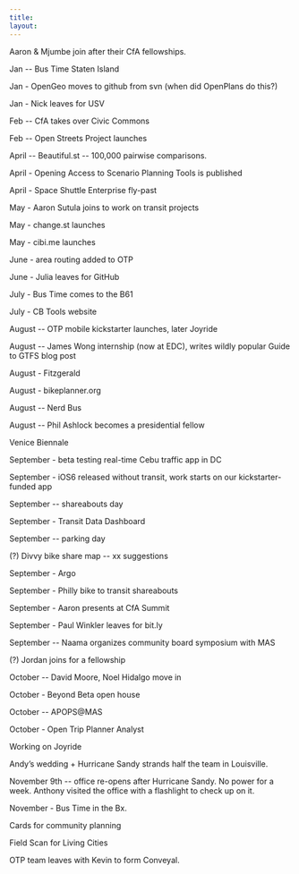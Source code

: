 ```yaml
---
title: 
layout: 
---
```



Aaron & Mjumbe join after their CfA fellowships.

Jan -- Bus Time Staten Island

Jan - OpenGeo moves to github from svn (when did OpenPlans do this?)

Jan - Nick leaves for USV

Feb -- CfA takes over Civic Commons

Feb -- Open Streets Project launches

April -- Beautiful.st -- 100,000 pairwise comparisons.

April - Opening Access to Scenario Planning Tools is published

April - Space Shuttle Enterprise fly-past

May - Aaron Sutula joins to work on transit projects

May - change.st launches

May - cibi.me launches

June - area routing added to OTP

June - Julia leaves for GitHub

July - Bus Time comes to the B61

July - CB Tools website

August -- OTP mobile kickstarter launches, later Joyride

August -- James Wong internship (now at EDC), writes wildly popular Guide to GTFS blog post

August - Fitzgerald

August - bikeplanner.org

August -- Nerd Bus

August -- Phil Ashlock becomes a presidential fellow

Venice Biennale

September - beta testing real-time Cebu traffic app in DC

September - iOS6 released without transit, work starts on our kickstarter-funded app

September -- shareabouts day

September - Transit Data Dashboard

September -- parking day

(?) Divvy bike share map -- xx suggestions

September - Argo

September - Philly bike to transit shareabouts

September - Aaron presents at CfA Summit

September - Paul Winkler leaves for bit.ly

September -- Naama organizes community board symposium with MAS

(?) Jordan joins for a fellowship

October -- David Moore, Noel Hidalgo move in

October - Beyond Beta open house

October -- APOPS@MAS

October - Open Trip Planner Analyst

Working on Joyride

Andy’s wedding + Hurricane Sandy strands half the team in Louisville.

November 9th -- office re-opens after Hurricane Sandy. No power for a week. Anthony visited the office with a flashlight to check up on it.

November - Bus Time in the Bx.

Cards for community planning 

Field Scan for Living Cities

OTP team leaves with Kevin to form Conveyal.


